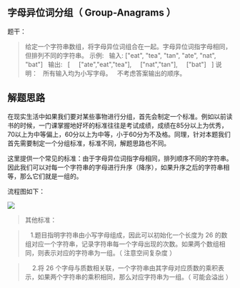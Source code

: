 ## 字母异位词分组（ Group-Anagrams ）
题干：
>给定一个字符串数组，将字母异位词组合在一起。字母异位词指字母相同，但排列不同的字符串。
示例:
&nbsp;&nbsp;输入: ["eat", "tea", "tan", "ate", "nat", "bat"]
&nbsp;&nbsp;输出:
&nbsp;&nbsp;[
&nbsp;&nbsp;&nbsp;&nbsp;["ate","eat","tea"],
&nbsp;&nbsp;&nbsp;&nbsp;["nat","tan"],
&nbsp;&nbsp;&nbsp;&nbsp;["bat"]
&nbsp;&nbsp;]
说明：
&nbsp;&nbsp;所有输入均为小写字母。
&nbsp;&nbsp;不考虑答案输出的顺序。


## 解题思路
在现实生活中如果我们要对某些事物进行分组，首先会制定一个标准。例如以前读书的时候，一门课掌握地好坏的标准往往是考试成绩，成绩在85分以上为优秀，70以上为中等偏上，60分以上为中等，小于60分为不及格。同理，针对本题我们首先需要制定一个分组标准，标准不同，解题思路也不同。


这里提供一个常见的标准：由于字母异位词指字母相同，排列顺序不同的字符串。因此我们可以对每一个字符串的字母进行升序（降序），如果升序之后的字符串相等，那么它们就是一组的。


流程图如下：

![](https://cdn.learnku.com/uploads/images/202005/05/21280/ug5to8C2VZ.jpg!large)



>其他标准：

>&nbsp;&nbsp;&nbsp;1.题目指明字符串由小写字母组成，因此可以初始化一个长度为 26 的数组对应一个字符串，记录字符串每一个字母出现的次数。如果两个数组相同，则表示对应的字符串为一组。（ 注意空间复杂度 ）

>&nbsp;&nbsp;&nbsp;&nbsp;2.将 26 个字母与质数相关联，一个字符串由其字母对应质数的乘积表示，如果两个字符串的乘积相同，那么对应字符串为一组。（ 可能会溢出 ）


